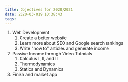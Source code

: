 ```yaml
---
title: Objectives for 2020/2021
date: 2020-03-019 10:38:43
tags: 
---
```



1. Web Development
    1. Create a better website
    2. Learn more about SEO and Google search rankings 
    3. Write "how to" articles and generate income 
2. Passive Income through Video Tutorials 
    1. Calculus I, II, and II  
    2. Thermodynamics  
    3. Statics and Dynamics
3. Finish and market app    
